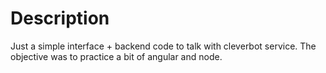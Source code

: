 # Description
Just a simple interface + backend code to talk with cleverbot service.
The objective was to practice a bit of angular and node.
